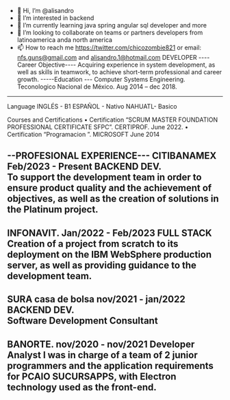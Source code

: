 - 👋 Hi, I’m @alisandro
- 👀 I’m interested in backend
- 🌱 I’m currently learning java spring angular sql developer and more
- 💞️ I’m looking to collaborate on teams or partners developers from latinoamerica anda north america
- 📫 How to reach me https://twitter.com/chicozombie821 or email: nfs.guns@gmail.com and alisandro.1@hotmail.com
DEVELOPER 
----Career Objective---- 
Acquiring experience in system development, as well as skills in teamwork, to achieve short-term professional and career growth. 
-----Education ---
Computer Systems Engineering.  
Teconologico Nacional de México. 
Aug 2014 – dec 2018. 
-------------------
Language 
INGLÉS - B1 
ESPAÑOL - Nativo 
NAHUATL- Basico 
 
Courses and Certifications 
• Certification “SCRUM MASTER FOUNDATION PROFESSIONAL CERTIFICATE SFPC”. CERTIPROF. June 2022. 
•  Certification “Programacion ”. MICROSOFT June 2014 

--PROFESIONAL EXPERIENCE---
CITIBANAMEX 
Feb/2023 - Present 
BACKEND DEV.  
To support the development team in order to ensure product quality and the achievement of objectives, as well as the creation of solutions in the Platinum project. 
----------------------
INFONAVIT. Jan/2022 - Feb/2023 
FULL STACK  
Creation of a project from scratch to its deployment on the IBM WebSphere production server, as well as providing guidance to the development team. 
----------------------
SURA casa de bolsa 
nov/2021 - jan/2022 
BACKEND DEV.  
Software Development Consultant
---------------------
BANORTE. nov/2020 - nov/2021 
Developer Analyst 
I was in charge of a team of 2 junior programmers and the application requirements for PCAIO SUCURSAPPS, with Electron technology used as the front-end. 
----------------------

<!---
alisandro/alisandro is a ✨ special ✨ repository because its `README.md` (this file) appears on your GitHub profile.
You can click the Preview link to take a look at your changes.
--->

